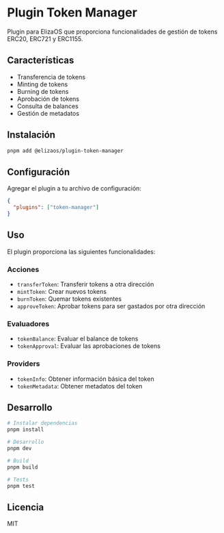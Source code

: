 # Plugin Token Manager

Plugin para ElizaOS que proporciona funcionalidades de gestión de tokens ERC20, ERC721 y ERC1155.

## Características

- Transferencia de tokens
- Minting de tokens
- Burning de tokens
- Aprobación de tokens
- Consulta de balances
- Gestión de metadatos

## Instalación

```bash
pnpm add @elizaos/plugin-token-manager
```

## Configuración

Agregar el plugin a tu archivo de configuración:

```json
{
  "plugins": ["token-manager"]
}
```

## Uso

El plugin proporciona las siguientes funcionalidades:

### Acciones
- `transferToken`: Transferir tokens a otra dirección
- `mintToken`: Crear nuevos tokens
- `burnToken`: Quemar tokens existentes
- `approveToken`: Aprobar tokens para ser gastados por otra dirección

### Evaluadores
- `tokenBalance`: Evaluar el balance de tokens
- `tokenApproval`: Evaluar las aprobaciones de tokens

### Providers
- `tokenInfo`: Obtener información básica del token
- `tokenMetadata`: Obtener metadatos del token

## Desarrollo

```bash
# Instalar dependencias
pnpm install

# Desarrollo
pnpm dev

# Build
pnpm build

# Tests
pnpm test
```

## Licencia

MIT 